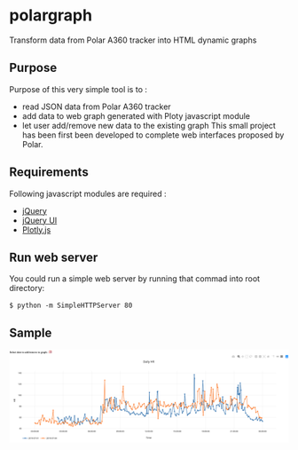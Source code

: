 # polargraph
Transform data from Polar A360 tracker into HTML dynamic graphs

## Purpose 
Purpose of this very simple tool is to :
- read JSON data from Polar A360 tracker 
- add data to web graph generated with Ploty javascript module
- let user add/remove new data to the existing graph
This small project has been first been developed to complete web
interfaces proposed by Polar.

## Requirements
Following javascript modules are required :
- [jQuery](https://jquery.com/)
- [jQuery UI](https://jqueryui.com/)
- [Plotly.js](https://plot.ly/javascript/)

## Run web server
You could run a simple web server by running that commad into root directory:
```
$ python -m SimpleHTTPServer 80
```

## Sample 
![polargraph-heart-rate](samples/polargraph-heart-rate.png)
